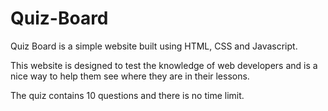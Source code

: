 # Quiz-Board

Quiz Board is a simple website built using HTML, CSS and Javascript. 

This website is designed to test the knowledge of web developers and is a nice way to help them see where they are in their lessons.

The quiz contains 10 questions and there is no time limit.
